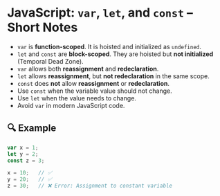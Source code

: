 # JavaScript: `var`, `let`, and `const` – Short Notes

- `var` is **function-scoped**. It is hoisted and initialized as `undefined`.
- `let` and `const` are **block-scoped**. They are hoisted but **not initialized** (Temporal Dead Zone).
- `var` allows both **reassignment** and **redeclaration**.
- `let` allows **reassignment**, but **not redeclaration** in the same scope.
- `const` does **not** allow **reassignment** or **redeclaration**.
- Use `const` when the variable value should not change.
- Use `let` when the value needs to change.
- Avoid `var` in modern JavaScript code.

## 🔍 Example

```js
var x = 1;
let y = 2;
const z = 3;

x = 10;   // ✅
y = 20;   // ✅
z = 30;   // ❌ Error: Assignment to constant variable
